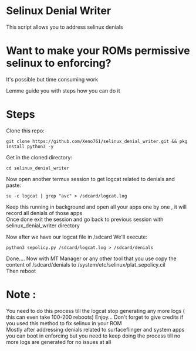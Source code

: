 # Selinux Denial Writer
This script allows you to address selinux denials 

# Want to make your ROMs permissive selinux to enforcing?
It's possible but time consuming work 

Lemme guide you with steps how you can do it 

# Steps
Clone this repo:
```
git clone https://github.com/Xeno761/selinux_denial_writer.git && pkg install python3 -y
```
Get in the cloned directory:
```
cd selinux_denial_writer
```
Now open another termux session to get logcat related to denials and paste:
```
su -c logcat | grep "avc" > /sdcard/logcat.log
```
Keep this running in background and open all your apps one by one , it will record all denials of those apps <br>
Once done exit the session and go back to previous session with selinux_denial_writer directory

Now after we have our logcat file in /sdcard
We'll execute:
```
python3 sepolicy.py /sdcard/logcat.log > /sdcard/denials
```
Done....
Now with MT Manager or any other tool that you use copy the content of /sdcard/denials to /system/etc/selinux/plat_sepolicy.cil <br>
Then reboot 


# Note :
You need to do this process till the logcat stop generating any more logs ( this can even take 100-200 reboots)
Enjoy... Don't forget to give credits if you used this method to fix selinux in your ROM <br>
Mostly after addressing denials related to surfaceflinger and system apps you can boot in enforcing but you need to keep doing the process till no more logs are generated for no issues at all
